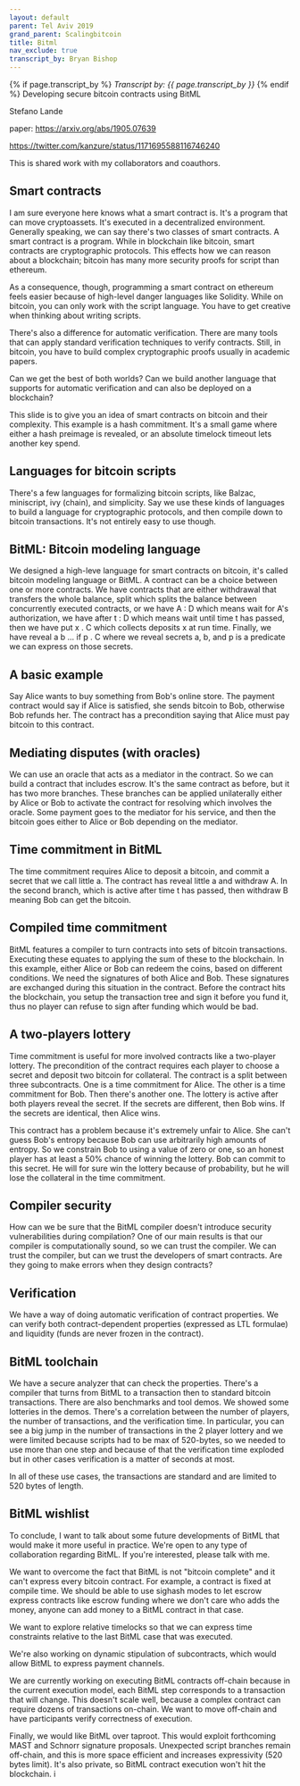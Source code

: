 ```yaml
---
layout: default
parent: Tel Aviv 2019
grand_parent: Scalingbitcoin
title: Bitml
nav_exclude: true
transcript_by: Bryan Bishop
---
```


{% if page.transcript_by %} <i>Transcript by:
{{ page.transcript_by }}</i> {% endif %} Developing secure bitcoin
contracts using BitML

Stefano Lande

paper: <https://arxiv.org/abs/1905.07639>

<https://twitter.com/kanzure/status/1171695588116746240>

This is shared work with my collaborators and coauthors.

## Smart contracts

I am sure everyone here knows what a smart contract is. It's a program
that can move cryptoassets. It's executed in a decentralized
environment. Generally speaking, we can say there's two classes of smart
contracts. A smart contract is a program. While in blockchain like
bitcoin, smart contracts are cryptographic protocols. This effects how
we can reason about a blockchain; bitcoin has many more security proofs
for script than ethereum.

As a consequence, though, programming a smart contract on ethereum feels
easier because of high-level danger languages like Solidity. While on
bitcoin, you can only work with the script language. You have to get
creative when thinking about writing scripts.

There's also a difference for automatic verification. There are many
tools that can apply standard verification techniques to verify
contracts. Still, in bitcoin, you have to build complex cryptographic
proofs usually in academic papers.

Can we get the best of both worlds? Can we build another language that
supports for automatic verification and can also be deployed on a
blockchain?

This slide is to give you an idea of smart contracts on bitcoin and
their complexity. This example is a hash commitment. It's a small game
where either a hash preimage is revealed, or an absolute timelock
timeout lets another key spend.

## Languages for bitcoin scripts

There's a few languages for formalizing bitcoin scripts, like Balzac,
miniscript, ivy (chain), and simplicity. Say we use these kinds of
languages to build a language for cryptographic protocols, and then
compile down to bitcoin transactions. It's not entirely easy to use
though.

## BitML: Bitcoin modeling language

We designed a high-leve language for smart contracts on bitcoin, it's
called bitcoin modeling language or BitML. A contract can be a choice
between one or more contracts. We have contracts that are either
withdrawal that transfers the whole balance, split which splits the
balance between concurrently executed contracts, or we have A : D which
means wait for A's authorization, we have after t : D which means wait
until time t has passed, then we have put x . C which collects deposits
x at run time. Finally, we have reveal a b ... if p . C where we reveal
secrets a, b, and p is a predicate we can express on those secrets.

## A basic example

Say Alice wants to buy something from Bob's online store. The payment
contract would say if Alice is satisfied, she sends bitcoin to Bob,
otherwise Bob refunds her. The contract has a precondition saying that
Alice must pay bitcoin to this contract.

## Mediating disputes (with oracles)

We can use an oracle that acts as a mediator in the contract. So we can
build a contract that includes escrow. It's the same contract as before,
but it has two more branches. These branches can be applied unilaterally
either by Alice or Bob to activate the contract for resolving which
involves the oracle. Some payment goes to the mediator for his service,
and then the bitcoin goes either to Alice or Bob depending on the
mediator.

## Time commitment in BitML

The time commitment requires Alice to deposit a bitcoin, and commit a
secret that we call little a. The contract has reveal little a and
withdraw A. In the second branch, which is active after time t has
passed, then withdraw B meaning Bob can get the bitcoin.

## Compiled time commitment

BitML features a compiler to turn contracts into sets of bitcoin
transactions. Executing these equates to applying the sum of these to
the blockchain. In this example, either Alice or Bob can redeem the
coins, based on different conditions. We need the signatures of both
Alice and Bob. These signatures are exchanged during this situation in
the contract. Before the contract hits the blockchain, you setup the
transaction tree and sign it before you fund it, thus no player can
refuse to sign after funding which would be bad.

## A two-players lottery

Time commitment is useful for more involved contracts like a two-player
lottery. The precondition of the contract requires each player to choose
a secret and deposit two bitcoin for collateral. The contract is a split
between three subcontracts. One is a time commitment for Alice. The
other is a time commitment for Bob. Then there's another one. The
lottery is active after both players reveal the secret. If the secrets
are different, then Bob wins. If the secrets are identical, then Alice
wins.

This contract has a problem because it's extremely unfair to Alice. She
can't guess Bob's entropy because Bob can use arbitrarily high amounts
of entropy. So we constrain Bob to using a value of zero or one, so an
honest player has at least a 50% chance of winning the lottery. Bob can
commit to this secret. He will for sure win the lottery because of
probability, but he will lose the collateral in the time commitment.

## Compiler security

How can we be sure that the BitML compiler doesn't introduce security
vulnerabilities during compilation? One of our main results is that our
compiler is computationally sound, so we can trust the compiler. We can
trust the compiler, but can we trust the developers of smart contracts.
Are they going to make errors when they design contracts?

## Verification

We have a way of doing automatic verification of contract properties. We
can verify both contract-dependent properties (expressed as LTL
formulae) and liquidity (funds are never frozen in the contract).

## BitML toolchain

We have a secure analyzer that can check the properties. There's a
compiler that turns from BitML to a transaction then to standard bitcoin
transactions. There are also benchmarks and tool demos. We showed some
lotteries in the demos. There's a correlation between the number of
players, the number of transactions, and the verification time. In
particular, you can see a big jump in the number of transactions in the
2 player lottery and we were limited because scripts had to be max of
520-bytes, so we needed to use more than one step and because of that
the verification time exploded but in other cases verification is a
matter of seconds at most.

In all of these use cases, the transactions are standard and are limited
to 520 bytes of length.

## BitML wishlist

To conclude, I want to talk about some future developments of BitML that
would make it more useful in practice. We're open to any type of
collaboration regarding BitML. If you're interested, please talk with
me.

We want to overcome the fact that BitML is not "bitcoin complete" and it
can't express every bitcoin contract. For example, a contract is fixed
at compile time. We should be able to use sighash modes to let escrow
express contracts like escrow funding where we don't care who adds the
money, anyone can add money to a BitML contract in that case.

We want to explore relative timelocks so that we can express time
constraints relative to the last BitML case that was executed.

We're also working on dynamic stipulation of subcontracts, which would
allow BitML to express payment channels.

We are currently working on executing BitML contracts off-chain because
in the current execution model, each BitML step corresponds to a
transaction that will change. This doesn't scale well, because a complex
contract can require dozens of transactions on-chain. We want to move
off-chain and have participants verify correctness of execution.

Finally, we would like BitML over taproot. This would exploit
forthcoming MAST and Schnorr signature proposals. Unexpected script
branches remain off-chain, and this is more space efficient and
increases expressivity (520 bytes limit). It's also private, so BitML
contract execution won't hit the blockchain. i
